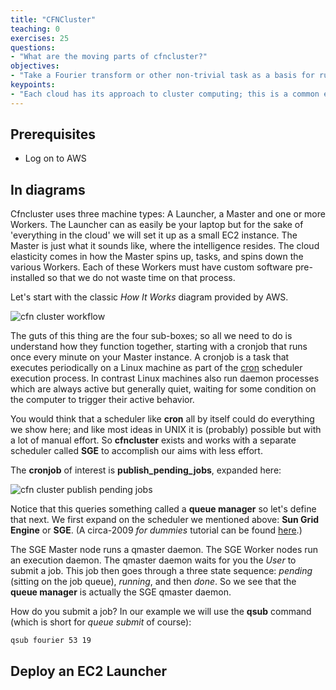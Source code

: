 ```yaml
---
title: "CFNCluster"
teaching: 0
exercises: 25
questions:
- "What are the moving parts of cfncluster?"
objectives:
- "Take a Fourier transform or other non-trivial task as a basis for running a cluster compute task"
keypoints:
- "Each cloud has its approach to cluster computing; this is a common example."
---
```

## Prerequisites
- Log on to AWS


## In diagrams


Cfncluster uses three machine types: A Launcher, a Master and one or more Workers. The Launcher can as
easily be your laptop but for the sake of 'everything in the cloud' we will set it up as a small EC2 
instance. The Master is just what it sounds like, where the intelligence resides. The cloud elasticity
comes in how the Master spins up, tasks, and spins down the various Workers. Each of these Workers must
have custom software pre-installed so that we do not waste time on that process. 


Let's start with the classic *How It Works* diagram provided by AWS.


![cfn cluster workflow](/cloud101_cfncluster/fig/cfncluster_workflow.png)


The guts of this thing are the four sub-boxes; so all we need to do is understand how they function 
together, starting with a cronjob that runs once every minute on your Master instance.  A cronjob is 
a task that executes periodically on a Linux machine as part of the [cron](https://en.wikipedia.org/wiki/Cron) 
scheduler execution process.  In contrast Linux machines also run daemon processes which are always
active but generally quiet, waiting for some condition on the computer to trigger their active behavior.


You would think that a scheduler like **cron** all by itself could do everything
we show here; and like most ideas in UNIX it is (probably) possible but with a lot of manual effort. 
So **cfncluster** exists and works with a separate scheduler called **SGE** to accomplish our aims
with less effort.


The **cronjob** of interest is **publish_pending_jobs**, expanded here: 


![cfn cluster publish pending jobs](/cloud101_cfncluster/fig/cfncluster_publish_pending_jobs.png)


Notice that this queries something called a **queue manager** so let's define that next. We first
expand on the scheduler we mentioned above: **Sun Grid Engine** or **SGE**.
(A circa-2009 *for dummies* tutorial can be found 
[here](https://blogs.oracle.com/templedf/entry/sun_grid_engine_for_dummies).)


The SGE Master node runs a qmaster daemon. The SGE Worker nodes run an execution daemon. 
The qmaster daemon waits for you the *User* to submit a job. This job then goes through
a three state sequence: *pending* (sitting on the job queue), *running*, and then *done*. 
So we see that the **queue manager** is actually the SGE qmaster daemon. 

How do you submit a job? In our example we will use the **qsub** command (which is short for
*queue submit* of course): 

```
qsub fourier 53 19
``` 

## Deploy an EC2 Launcher

